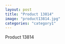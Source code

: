 ```yaml
---
layout: post
title: "Product 13814"
image: "product13814.jpg"
categories: "category1"
---
```

Product 13814
